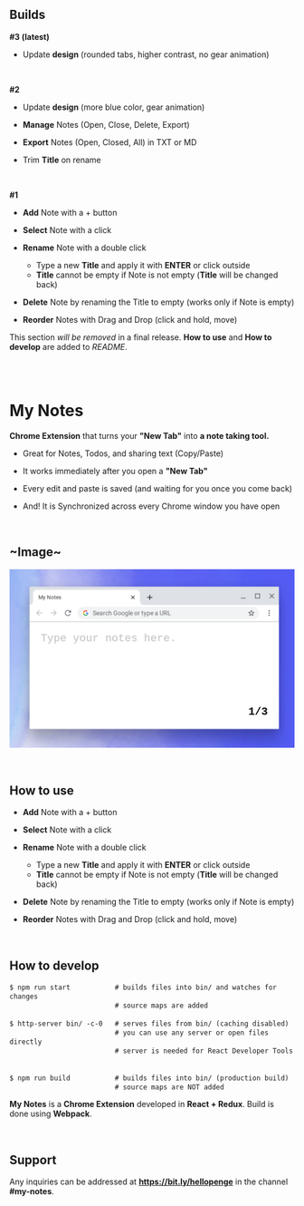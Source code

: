 ## Builds

**#3 (latest)**

- Update **design** (rounded tabs, higher contrast, no gear animation)

<br>

**#2**

- Update **design** (more blue color, gear animation)

- **Manage** Notes (Open, Close, Delete, Export)

- **Export** Notes (Open, Closed, All) in TXT or MD

- Trim **Title** on rename

<br>

**#1**

- **Add** Note with a + button

- **Select** Note with a click

- **Rename** Note with a double click

  - Type a new **Title** and apply it with **ENTER** or click outside
  - **Title** cannot be empty if Note is not empty (**Title** will be changed back)

- **Delete** Note by renaming the Title to empty (works only if Note is empty)

- **Reorder** Notes with Drag and Drop (click and hold, move)

This section _will be removed_ in a final release. **How to use** and **How to develop** are added to _README_.

<br><br>

# My Notes

**Chrome Extension** that turns your **"New Tab"** into **a note taking tool.**

- Great for Notes, Todos, and sharing text (Copy/Paste)

- It works immediately after you open a **"New Tab"**

- Every edit and paste is saved (and waiting for you once you come back)

- And! It is Synchronized across every Chrome window you have open

<br>

## ~Image~

![My Notes](static/image.png)

<br>

## How to use

- **Add** Note with a + button

- **Select** Note with a click

- **Rename** Note with a double click

  - Type a new **Title** and apply it with **ENTER** or click outside
  - **Title** cannot be empty if Note is not empty (**Title** will be changed back)

- **Delete** Note by renaming the Title to empty (works only if Note is empty)

- **Reorder** Notes with Drag and Drop (click and hold, move)

<br>

## How to develop

```
$ npm run start           # builds files into bin/ and watches for changes
                          # source maps are added

$ http-server bin/ -c-0   # serves files from bin/ (caching disabled)
                          # you can use any server or open files directly
                          # server is needed for React Developer Tools


$ npm run build           # builds files into bin/ (production build)
                          # source maps are NOT added
```

**My Notes** is a **Chrome Extension** developed in **React + Redux**.
Build is done using **Webpack**.

<br>

## Support

Any inquiries can be addressed at **https://bit.ly/hellopenge** in the channel **#my-notes**.
